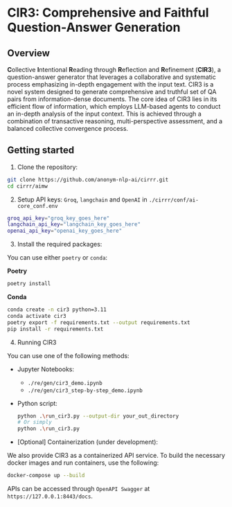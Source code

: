 # **CIR3**: Comprehensive and Faithful Question-Answer Generation

## Overview
**C**ollective **I**ntentional **R**eading through **R**eflection and **R**efinement (**CIR3**), a question-answer generator that leverages a collaborative and systematic process emphasizing in-depth engagement with the input text. CIR3 is a novel system designed to generate comprehensive and truthful set of QA pairs from information-dense documents. The core idea of CIR3 lies in its efficient flow of information, which employs LLM-based agents to conduct an in-depth analysis of the input context. This is achieved through a combination of transactive reasoning, multi-perspective assessment, and a balanced collective convergence process.

## Getting started

1. Clone the repository:

```sh
git clone https://github.com/anonym-nlp-ai/cirrr.git
cd cirrr/aimw
```

2. Setup API keys: `Groq`, `langchain` and `OpenAI` in `./cirrr/conf/ai-core_conf.env`
```sh
groq_api_key="groq_key_goes_here"
langchain_api_key="langchain_key_goes_here"
openai_api_key="openai_key_goes_here"
```

3. Install the required packages:

You can use either `poetry` or `conda`:

**Poetry**

```sh
poetry install
```

**Conda**
```sh
conda create -n cir3 python=3.11
conda activate cir3
poetry export -f requirements.txt --output requirements.txt
pip install -r requirements.txt
```

4. Running CIR3 

You can use one of the following methods:

* Jupyter Notebooks: 
    * `./re/gen/cir3_demo.ipynb`
    * `./re/gen/cir3_step-by-step_demo.ipynb`
* Python script:
    ```sh
    python .\run_cir3.py --output-dir your_out_directory
    # Or simply
    python .\run_cir3.py 
    ```

* [Optional] Containerization (under development):

We also provide CIR3 as a containerized API service.
To build the necessary docker images and run containers, use the following:

```sh
docker-compose up --build
```

APIs can be accessed through `OpenAPI Swagger` at `https://127.0.0.1:8443/docs`.

